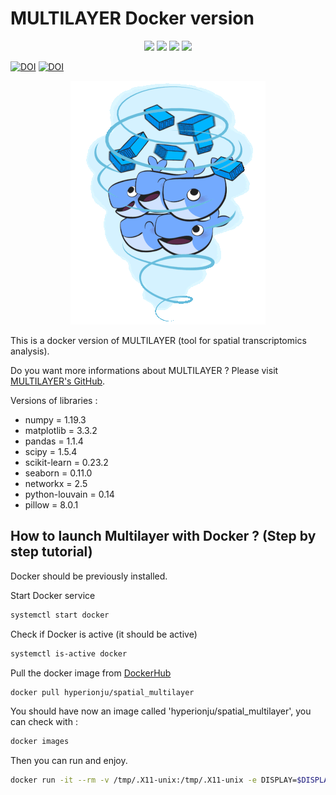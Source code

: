 # MULTILAYER Docker version

<p align="center">
    <a href="https://hub.docker.com/r/hyperionju/spatial_multilayer"><img src="https://badgen.net/badge/docker/hyperionju%2Fspatial_multilayer?label&icon=docker" /></a>
    <a href=""><img src="https://badgen.net/docker/pulls/hyperionju/spatial_multilayer?icon=docker&label=pulls" /></a>
    <a href=""><img src="https://badgen.net/github/stars/JulienMoehlin/MULTILAYER_Docker?icon=github&label=stars" /></a>
    <a href=""><img src="https://zenodo.org/badge/DOI/10.5281/zenodo.6365536.svg" /></a>
</p>


[![DOI](https://zenodo.org/badge/DOI/10.5281/zenodo.6365536.svg)](https://www.cell.com/cell-systems/fulltext/S2405-4712(21)00151-4?_returnURL=https%3A%2F%2Flinkinghub.elsevier.com%2Fretrieve%2Fpii%2FS2405471221001514%3Fshowall%3Dtrue) [![DOI](https://zenodo.org/badge/DOI/10.5281/zenodo.6365580.svg)](https://star-protocols.cell.com/protocols/998)

<p align="center">
     <a href=""><img src="https://github.com/JulienMoehlin/MULTILAYER_Docker/blob/main/docker.gif" /></a>
</p>

This is a docker version of MULTILAYER (tool for spatial transcriptomics analysis).

Do you want more informations about MULTILAYER ? Please visit [MULTILAYER's GitHub](https://github.com/SysFate/MULTILAYER).

Versions of libraries :

- numpy = 1.19.3
- matplotlib = 3.3.2
- pandas = 1.1.4
- scipy = 1.5.4
- scikit-learn = 0.23.2
- seaborn = 0.11.0
- networkx = 2.5
- python-louvain = 0.14
- pillow = 8.0.1

## How to launch Multilayer with Docker ? (Step by step tutorial)

Docker should be previously installed.

Start Docker service

```bash
systemctl start docker
```

Check if Docker is active (it should be active)

```bash
systemctl is-active docker
```

Pull the docker image from [DockerHub](https://hub.docker.com/r/hyperionju/spatial_multilayer)

```bash
docker pull hyperionju/spatial_multilayer
```

You should have now an image called 'hyperionju/spatial_multilayer', you can check with :

```bash
docker images
```

Then you can run and enjoy.

```bash
docker run -it --rm -v /tmp/.X11-unix:/tmp/.X11-unix -e DISPLAY=$DISPLAY hyperionju/spatial_multilayer
```
